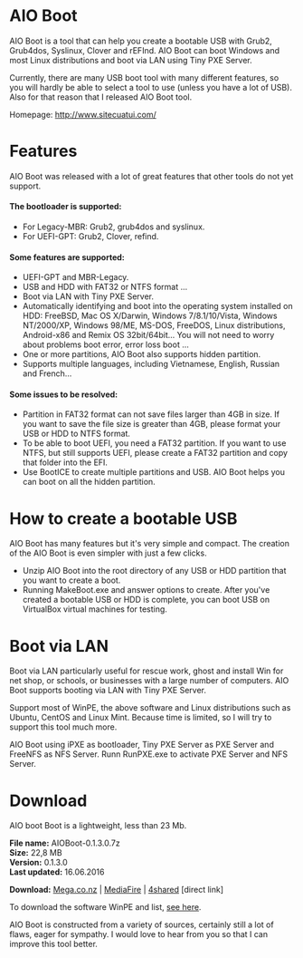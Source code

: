 # AIO Boot
AIO Boot is a tool that can help you create a bootable USB with Grub2, Grub4dos, Syslinux, Clover and rEFInd. AIO Boot can boot Windows and most Linux distributions and boot via LAN using Tiny PXE Server.

Currently, there are many USB boot tool with many different features, so you will hardly be able to select a tool to use (unless you have a lot of USB). Also for that reason that I released AIO Boot tool.

Homepage: http://www.sitecuatui.com/

# Features
AIO Boot was released with a lot of great features that other tools do not yet support.
#### The bootloader is supported:
- For Legacy-MBR: Grub2, grub4dos and syslinux.<br />
- For UEFI-GPT: Grub2, Clover, refind.

#### Some features are supported:
- UEFI-GPT and MBR-Legacy.
- USB and HDD with FAT32 or NTFS format ...
- Boot via LAN with Tiny PXE Server.
- Automatically identifying and boot into the operating system installed on HDD: FreeBSD, Mac OS X/Darwin, Windows 7/8.1/10/Vista, Windows NT/2000/XP, Windows 98/ME, MS-DOS, FreeDOS, Linux distributions, Android-x86 and Remix OS 32bit/64bit... You will not need to worry about problems boot error, error loss boot ...
- One or more partitions, AIO Boot also supports hidden partition.
- Supports multiple languages, including Vietnamese, English, Russian and French...

#### Some issues to be resolved:
- Partition in FAT32 format can not save files larger than 4GB in size. If you want to save the file size is greater than 4GB, please format your USB or HDD to NTFS format.
- To be able to boot UEFI, you need a FAT32 partition. If you want to use NTFS, but still supports UEFI, please create a FAT32 partition and copy that folder into the EFI.
- Use BootICE to create multiple partitions and USB. AIO Boot helps you can boot on all the hidden partition.

# How to create a bootable USB
AIO Boot has many features but it's very simple and compact. The creation of the AIO Boot is even simpler with just a few clicks.
- Unzip AIO Boot into the root directory of any USB or HDD partition that you want to create a boot.
- Running MakeBoot.exe and answer options to create.
After you've created a bootable USB or HDD is complete, you can boot USB on VirtualBox virtual machines for testing.

# Boot via LAN
Boot via LAN particularly useful for rescue work, ghost and install Win for net shop, or schools, or businesses with a large number of computers. AIO Boot supports booting via LAN with Tiny PXE Server.

Support most of WinPE, the above software and Linux distributions such as Ubuntu, CentOS and Linux Mint. Because time is limited, so I will try to support this tool much more.

AIO Boot using iPXE as bootloader, Tiny PXE Server as PXE Server and FreeNFS as NFS Server. Runn RunPXE.exe to activate PXE Server and NFS Server.
# Download
AIO boot Boot is a lightweight, less than 23 Mb.

**File name:** AIOBoot-0.1.3.0.7z<br />
**Size:** 22,8 MB<br />
**Version:** 0.1.3.0<br />
**Last updated:** 16.06.2016<br />

**Download:** [Mega.co.nz](http://www.sitecuatui.com/out/aiobootmega) | [MediaFire](http://www.sitecuatui.com/out/aiobootmf) | [4shared](http://www.sitecuatui.com/out/aioboot4shared) [direct link]

To download the software WinPE and list, [see here](http://www.sitecuatui.com/out/aiobootlink).

AIO Boot is constructed from a variety of sources, certainly still a lot of flaws, eager for sympathy. I would love to hear from you so that I can improve this tool better.
